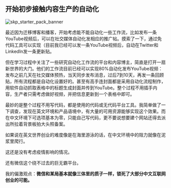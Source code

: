 ## 开始初步接触内容生产的自动化

![skp_starter_pack_banner](https://i.imgur.com/igxIplv.png)

最近因为迁移博客和播客，开始考虑能不能自动化一些工作流，比如发布一条YouTube视频后，可以在社交媒体自动化发相应的推广帖。摸索了一下，通过免代码工具可以实现（目前我已经可以发一条YouTube视频后，自动在Twitter和LinkedIn发一条更新贴。

但在学习过程中关注了一些研究自动化工作流的平台和内容博主，简直是打开一扇新世界的大门。他们的工作流目前已经可以实现80%自动化发布YouTube视频：发布之前几天在社交媒体预热，当天同步发布消息，过后7到10天，再发一条回顾贴，所有流程都是自动化设置好的。甚至有高手连封面都是采用自动化流程制作，用软件自动抓取表格中的标题生成封面并传到YouTube。整个过程不用插手内容，生产者只需考虑做好视频，并把信息更新到一个表格中即可。

最妙的是整个过程不用写代码，都是使用的代码或无代码平台工具。我简单做了一下调查，发现在英文环境和产品语境中，有大量的可用资源能够实现这个效果。而在中文环境下可选项基本为零，只能自己写代码，更不要说想要建个网站还得去派出所拉着背景板拍大头照备案。

如果说在英文世界创业的难度像是在海里游泳的话，在中文环境中的阻力就像在泥浆里爬行。

这还是没有考虑疫情影响的情况。

还有微信这个绕不过去的巨无霸平台。

我的偏激观点：**微信和某局基本就像三体里的质子一样，锁死了大部分中文互联网创业的可能。**
